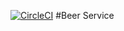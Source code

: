 [![CircleCI](https://circleci.com/gh/jvilaverde/beer-service.svg?style=svg)](https://circleci.com/gh/jvilaverde/beer-service)
#Beer Service
